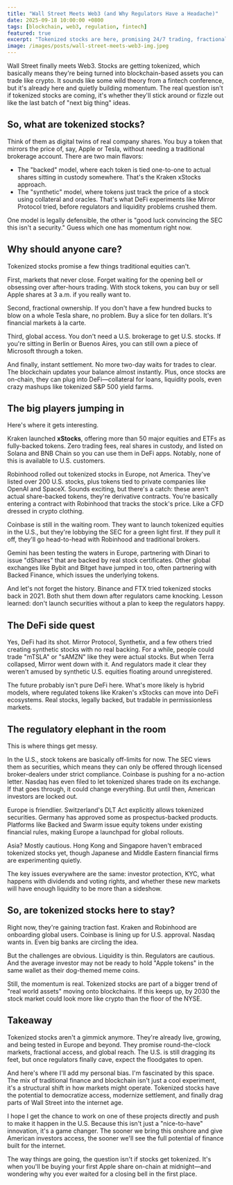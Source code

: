 ```yaml
---
title: "Wall Street Meets Web3 (and Why Regulators Have a Headache)"
date: 2025-09-18 10:00:00 +0800
tags: [blockchain, web3, regulation, fintech]
featured: true
excerpt: "Tokenized stocks are here, promising 24/7 trading, fractional access, and global reach. The real question is whether regulators will let them scale."
image: /images/posts/wall-street-meets-web3-img.jpeg
---
```


Wall Street finally meets Web3. Stocks are getting tokenized, which basically means they're being turned into blockchain-based assets you can trade like crypto. It sounds like some wild theory from a fintech conference, but it's already here and quietly building momentum. The real question isn't if tokenized stocks are coming, it's whether they'll stick around or fizzle out like the last batch of "next big thing" ideas.  

## So, what are tokenized stocks?  

Think of them as digital twins of real company shares. You buy a token that mirrors the price of, say, Apple or Tesla, without needing a traditional brokerage account. There are two main flavors:  

- The "backed" model, where each token is tied one-to-one to actual shares sitting in custody somewhere. That's the Kraken xStocks approach.  
- The "synthetic" model, where tokens just track the price of a stock using collateral and oracles. That's what DeFi experiments like Mirror Protocol tried, before regulators and liquidity problems crushed them.  

One model is legally defensible, the other is "good luck convincing the SEC this isn't a security." Guess which one has momentum right now.  

## Why should anyone care?  

Tokenized stocks promise a few things traditional equities can't.  

First, markets that never close. Forget waiting for the opening bell or obsessing over after-hours trading. With stock tokens, you can buy or sell Apple shares at 3 a.m. if you really want to.  

Second, fractional ownership. If you don't have a few hundred bucks to blow on a whole Tesla share, no problem. Buy a slice for ten dollars. It's financial markets à la carte.  

Third, global access. You don't need a U.S. brokerage to get U.S. stocks. If you're sitting in Berlin or Buenos Aires, you can still own a piece of Microsoft through a token.  

And finally, instant settlement. No more two-day waits for trades to clear. The blockchain updates your balance almost instantly. Plus, once stocks are on-chain, they can plug into DeFi—collateral for loans, liquidity pools, even crazy mashups like tokenized S&P 500 yield farms.  

## The big players jumping in  

Here's where it gets interesting.  

Kraken launched **xStocks**, offering more than 50 major equities and ETFs as fully-backed tokens. Zero trading fees, real shares in custody, and listed on Solana and BNB Chain so you can use them in DeFi apps. Notably, none of this is available to U.S. customers.  

Robinhood rolled out tokenized stocks in Europe, not America. They've listed over 200 U.S. stocks, plus tokens tied to private companies like OpenAI and SpaceX. Sounds exciting, but there's a catch: these aren't actual share-backed tokens, they're derivative contracts. You're basically entering a contract with Robinhood that tracks the stock's price. Like a CFD dressed in crypto clothing.  

Coinbase is still in the waiting room. They want to launch tokenized equities in the U.S., but they're lobbying the SEC for a green light first. If they pull it off, they'll go head-to-head with Robinhood and traditional brokers.  

Gemini has been testing the waters in Europe, partnering with Dinari to issue "dShares" that are backed by real stock certificates. Other global exchanges like Bybit and Bitget have jumped in too, often partnering with Backed Finance, which issues the underlying tokens.  

And let's not forget the history. Binance and FTX tried tokenized stocks back in 2021. Both shut them down after regulators came knocking. Lesson learned: don't launch securities without a plan to keep the regulators happy.  

## The DeFi side quest  

Yes, DeFi had its shot. Mirror Protocol, Synthetix, and a few others tried creating synthetic stocks with no real backing. For a while, people could trade "mTSLA" or "sAMZN" like they were actual stocks. But when Terra collapsed, Mirror went down with it. And regulators made it clear they weren't amused by synthetic U.S. equities floating around unregistered.  

The future probably isn't pure DeFi here. What's more likely is hybrid models, where regulated tokens like Kraken's xStocks can move into DeFi ecosystems. Real stocks, legally backed, but tradable in permissionless markets.  

## The regulatory elephant in the room  

This is where things get messy.  

In the U.S., stock tokens are basically off-limits for now. The SEC views them as securities, which means they can only be offered through licensed broker-dealers under strict compliance. Coinbase is pushing for a no-action letter. Nasdaq has even filed to let tokenized shares trade on its exchange. If that goes through, it could change everything. But until then, American investors are locked out.  

Europe is friendlier. Switzerland's DLT Act explicitly allows tokenized securities. Germany has approved some as prospectus-backed products. Platforms like Backed and Swarm issue equity tokens under existing financial rules, making Europe a launchpad for global rollouts.  

Asia? Mostly cautious. Hong Kong and Singapore haven't embraced tokenized stocks yet, though Japanese and Middle Eastern financial firms are experimenting quietly.  

The key issues everywhere are the same: investor protection, KYC, what happens with dividends and voting rights, and whether these new markets will have enough liquidity to be more than a sideshow.  

## So, are tokenized stocks here to stay?  

Right now, they're gaining traction fast. Kraken and Robinhood are onboarding global users. Coinbase is lining up for U.S. approval. Nasdaq wants in. Even big banks are circling the idea.  

But the challenges are obvious. Liquidity is thin. Regulators are cautious. And the average investor may not be ready to hold "Apple tokens" in the same wallet as their dog-themed meme coins.  

Still, the momentum is real. Tokenized stocks are part of a bigger trend of "real world assets" moving onto blockchains. If this keeps up, by 2030 the stock market could look more like crypto than the floor of the NYSE.  

## Takeaway  

Tokenized stocks aren't a gimmick anymore. They're already live, growing, and being tested in Europe and beyond. They promise round-the-clock markets, fractional access, and global reach. The U.S. is still dragging its feet, but once regulators finally cave, expect the floodgates to open.  

And here's where I'll add my personal bias. I'm fascinated by this space. The mix of traditional finance and blockchain isn't just a cool experiment, it's a structural shift in how markets might operate. Tokenized stocks have the potential to democratize access, modernize settlement, and finally drag parts of Wall Street into the internet age.  

I hope I get the chance to work on one of these projects directly and push to make it happen in the U.S. Because this isn't just a "nice-to-have" innovation, it's a game changer. The sooner we bring this onshore and give American investors access, the sooner we'll see the full potential of finance built for the internet.  

The way things are going, the question isn't if stocks get tokenized. It's when you'll be buying your first Apple share on-chain at midnight—and wondering why you ever waited for a closing bell in the first place.

